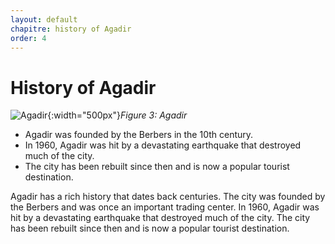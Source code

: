```yaml
---
layout: default
chapitre: history of Agadir
order: 4
---
```


# History of Agadir
![Agadir]({{site.baseurl}}/4.history-of-agadir/images/agadir-history.jpg){:width="500px"}*Figure 3: Agadir*


<!-- note -->

- Agadir was founded by the Berbers in the 10th century.
- In 1960, Agadir was hit by a devastating earthquake that destroyed much of the city.
- The city has been rebuilt since then and is now a popular tourist destination.

Agadir has a rich history that dates back centuries. The city was founded by the Berbers and was once an important trading center. In 1960, Agadir was hit by a devastating earthquake that destroyed much of the city. The city has been rebuilt since then and is now a popular tourist destination.

<!-- new slide -->
